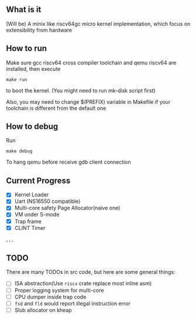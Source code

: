 ## What is it
(Will be) A minix like riscv64gc micro kernel implementation, which focus on extensibility from hardware

## How to run
Make sure gcc riscv64 cross compiler toolchain and qemu riscv64 are installed, then execute
```
make run
```
to boot the kernel. (You might need to run mk-disk script first)

Also, you may need to change $(PREFIX) variable in Makefile if your toolchain is different from the default one 

## How to debug
Run
```
make debug
```
To hang qemu before receive gdb client connection

## Current Progress
  - [x] Kernel Loader
  - [x] Uart (NS16550 compatible)
  - [x] Multi-core safety Page Allocator(naive one)
  - [x] VM under S-mode
  - [x] Trap frame
  - [x] CLINT Timer

  **. . .**

## TODO
There are many TODOs in src code, but here are some general things:
  - [ ] ISA abstraction(Use `riscv` crate replace most inline asm)
  - [ ] Proper logging system for multi-core
  - [ ] CPU dumper inside trap code
  - [ ] `fsd` and `fld` would report illegal instruction error
  - [ ] Slub allocator on kheap
